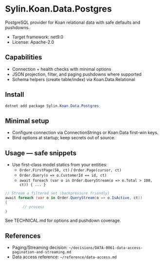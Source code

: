 # Sylin.Koan.Data.Postgres

PostgreSQL provider for Koan relational data with safe defaults and pushdowns.

- Target framework: net9.0
- License: Apache-2.0

## Capabilities
- Connection + health checks with minimal options
- JSON projection, filter, and paging pushdowns where supported
- Schema helpers (create table/index) via Koan.Data.Relational

## Install

```powershell
dotnet add package Sylin.Koan.Data.Postgres
```

## Minimal setup
- Configure connection via ConnectionStrings or Koan:Data first-win keys.
- Bind options at startup; keep secrets out of source.

## Usage — safe snippets
- Use first-class model statics from your entities:
	- `Order.FirstPage(50, ct)` / `Order.Page(cursor, ct)`
	- `Order.Query(o => o.CustomerId == id, ct)`
	- `await foreach (var o in Order.QueryStream(o => o.Total > 100, ct)) { ... }`

```csharp
// Stream a filtered set (backpressure friendly)
await foreach (var o in Order.QueryStream(o => o.IsActive, ct))
{
		// process
}
```

See TECHNICAL.md for options and pushdown coverage.

## References
- Paging/Streaming decision: `~/decisions/DATA-0061-data-access-pagination-and-streaming.md`
- Data access reference: `~/reference/data-access.md`
